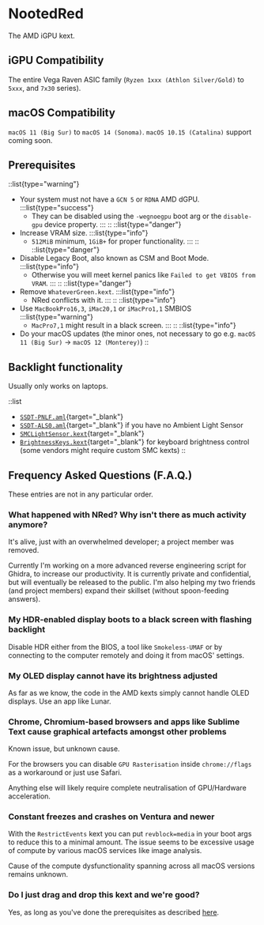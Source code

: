 # NootedRed

The AMD iGPU kext.

## iGPU Compatibility

The entire Vega Raven ASIC family (`Ryzen 1xxx (Athlon Silver/Gold)` to `5xxx`, and `7x30` series).

## macOS Compatibility

`macOS 11 (Big Sur)` to `macOS 14 (Sonoma)`. `macOS 10.15 (Catalina)` support coming soon.

## Prerequisites

::list{type="warning"}
- Your system must not have a `GCN 5` or `RDNA` AMD dGPU.
:::list{type="success"}
  - They can be disabled using the `-wegnoegpu` boot arg or the `disable-gpu` device property.
:::
::
::list{type="danger"}
- Increase VRAM size.
:::list{type="info"}
  - `512MiB` minimum, `1GiB+` for proper functionality.
:::
::
::list{type="danger"}
- Disable Legacy Boot, also known as CSM and Boot Mode.
:::list{type="info"}
  - Otherwise you will meet kernel panics like `Failed to get VBIOS from VRAM`.
:::
::
::list{type="danger"}
- Remove `WhateverGreen.kext`.
:::list{type="info"}
  - NRed conflicts with it.
:::
::
::list{type="info"}
- Use `MacBookPro16,3`, `iMac20,1` or `iMacPro1,1` SMBIOS
:::list{type="warning"}
  - `MacPro7,1` might result in a black screen.
:::
::
::list{type="info"}
- Do your macOS updates (the minor ones, not necessary to go e.g. `macOS 11 (Big Sur)` -> `macOS 12 (Monterey)`)
::

## Backlight functionality

Usually only works on laptops.

::list
- [`SSDT-PNLF.aml`](/Extras/SSDTs/SSDT-PNLF.aml){target="_blank"}
- [`SSDT-ALS0.aml`](/Extras/SSDTs/SSDT-ALS0.aml){target="_blank"} if you have no Ambient Light Sensor
- [`SMCLightSensor.kext`](https://github.com/Acidanthera/VirtualSMC){target="_blank"}
- [`BrightnessKeys.kext`](https://github.com/Acidanthera/BrightnessKeys){target="_blank"} for keyboard brightness control (some vendors might require custom SMC kexts)
::

## Frequency Asked Questions (F.A.Q.)

These entries are not in any particular order.

### What happened with NRed? Why isn't there as much activity anymore?

It's alive, just with an overwhelmed developer; a project member was removed.

Currently I'm working on a more advanced reverse engineering script for Ghidra, to increase our productivity. It is currently private and confidential, but will eventually be released to the public. I'm also helping my two friends (and project members) expand their skillset (without spoon-feeding answers).

### My HDR-enabled display boots to a black screen with flashing backlight

Disable HDR either from the BIOS, a tool like `Smokeless-UMAF` or by connecting to the computer remotely and doing it from macOS' settings.

### My OLED display cannot have its brightness adjusted

As far as we know, the code in the AMD kexts simply cannot handle OLED displays. Use an app like Lunar.

### Chrome, Chromium-based browsers and apps like Sublime Text cause graphical artefacts amongst other problems

Known issue, but unknown cause.

For the browsers you can disable `GPU Rasterisation` inside `chrome://flags` as a workaround or just use Safari.

Anything else will likely require complete neutralisation of GPU/Hardware acceleration.

### Constant freezes and crashes on Ventura and newer

With the `RestrictEvents` kext you can put `revblock=media` in your boot args to reduce this to a minimal amount. The issue seems to be excessive usage of compute by various macOS services like image analysis.

Cause of the compute dysfunctionality spanning across all macOS versions remains unknown.

### Do I just drag and drop this kext and we're good?

Yes, as long as you've done the prerequisites as described [here](#prerequisites).
